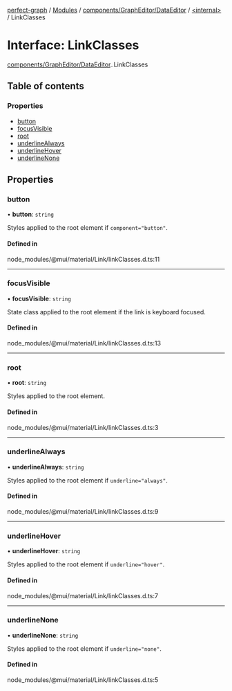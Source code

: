 [perfect-graph](../README.md) / [Modules](../modules.md) / [components/GraphEditor/DataEditor](../modules/components_GraphEditor_DataEditor.md) / [<internal\>](../modules/components_GraphEditor_DataEditor._internal_.md) / LinkClasses

# Interface: LinkClasses

[components/GraphEditor/DataEditor](../modules/components_GraphEditor_DataEditor.md).[<internal>](../modules/components_GraphEditor_DataEditor._internal_.md).LinkClasses

## Table of contents

### Properties

- [button](components_GraphEditor_DataEditor._internal_.LinkClasses.md#button)
- [focusVisible](components_GraphEditor_DataEditor._internal_.LinkClasses.md#focusvisible)
- [root](components_GraphEditor_DataEditor._internal_.LinkClasses.md#root)
- [underlineAlways](components_GraphEditor_DataEditor._internal_.LinkClasses.md#underlinealways)
- [underlineHover](components_GraphEditor_DataEditor._internal_.LinkClasses.md#underlinehover)
- [underlineNone](components_GraphEditor_DataEditor._internal_.LinkClasses.md#underlinenone)

## Properties

### button

• **button**: `string`

Styles applied to the root element if `component="button"`.

#### Defined in

node_modules/@mui/material/Link/linkClasses.d.ts:11

___

### focusVisible

• **focusVisible**: `string`

State class applied to the root element if the link is keyboard focused.

#### Defined in

node_modules/@mui/material/Link/linkClasses.d.ts:13

___

### root

• **root**: `string`

Styles applied to the root element.

#### Defined in

node_modules/@mui/material/Link/linkClasses.d.ts:3

___

### underlineAlways

• **underlineAlways**: `string`

Styles applied to the root element if `underline="always"`.

#### Defined in

node_modules/@mui/material/Link/linkClasses.d.ts:9

___

### underlineHover

• **underlineHover**: `string`

Styles applied to the root element if `underline="hover"`.

#### Defined in

node_modules/@mui/material/Link/linkClasses.d.ts:7

___

### underlineNone

• **underlineNone**: `string`

Styles applied to the root element if `underline="none"`.

#### Defined in

node_modules/@mui/material/Link/linkClasses.d.ts:5
